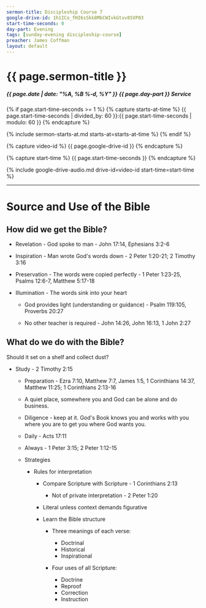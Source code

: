 ```yaml
---
sermon-title: Discipleship Course 7
google-drive-id: 1h1ICo_fHI6sSkk8MbCWIvkGtxv8SVP03
start-time-seconds: 0
day-part: Evening
tags: [sunday-evening discipleship-course]
preacher: James Coffman
layout: default
---
```


# {{ page.sermon-title }}

##### {{ page.date | date: "%A, %B %-d, %Y" }} {{ page.day-part }} Service

{% if page.start-time-seconds >= 1 %}
{% capture starts-at-time %}
{{ page.start-time-seconds | divided_by: 60 }}:{{ page.start-time-seconds | modulo: 60 }}
{% endcapture %}

{% include sermon-starts-at.md starts-at=starts-at-time %}
{% endif %}

{% capture video-id %}
{{ page.google-drive-id }}
{% endcapture %}

{% capture start-time %}
{{ page.start-time-seconds }}
{% endcapture %}

{% include google-drive-audio.md drive-id=video-id start-time=start-time %}

***

# Source and Use of the Bible

## How did we get the Bible?
- Revelation - God spoke to man - John 17:14, Ephesians 3:2-6

- Inspiration - Man wrote God's words down - 2 Peter 1:20-21; 2 Timothy 3:16

- Preservation - The words were copied perfectly - 1 Peter 1:23-25, Psalms 12:6-7, Matthew 5:17-18

- Illumination - The words sink into your heart

    - God provides light (understanding or guidance) - Psalm 119:105, Proverbs 20:27

    - No other teacher is required - John 14:26, John 16:13, 1 John 2:27

## What do we do with the Bible?

Should it set on a shelf and collect dust?

- Study - 2 Timothy 2:15

    - Preparation - Ezra 7:10, Matthew 7:7, James 1:5, 1 Corinthians 14:37, Matthew 11:25; 1 Corinthians 2:13-16

    - A quiet place, somewhere you and God can be alone and do business.

    - Diligence - keep at it. God's Book knows you and works with you where you are to get you where God wants you.

    - Daily - Acts 17:11

    - Always - 1 Peter 3:15; 2 Peter 1:12-15

    - Strategies

        - Rules for interpretation

            - Compare Scripture with Scripture - 1 Corinthians 2:13

                - Not of private interpretation - 2 Peter 1:20
            
            - Literal unless context demands figurative

            - Learn the Bible structure

                - Three meanings of each verse:                 
                    - Doctrinal
                    - Historical
                    - Inspirational

                - Four uses of all Scripture:
                    - Doctrine
                    - Reproof
                    - Correction
                    - Instruction